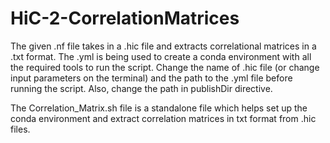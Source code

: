 # HiC-2-CorrelationMatrices
The given .nf file takes in a .hic file and extracts correlational matrices in a .txt format.
The .yml is being used to create a conda environment with all the required tools to run the script.
Change the name of .hic file (or change input parameters on the terminal) and the path to the .yml file before running the script.
Also, change the path in publishDir directive.


The Correlation_Matrix.sh file is a standalone file which helps set up the conda environment and extract correlation matrices in txt format from .hic files.
